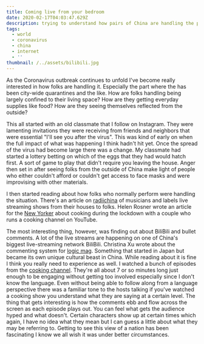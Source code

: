 ```yaml
---
title: Coming live from your bedroom
date: 2020-02-17T04:03:47.629Z
description: trying to understand how pairs of China are handling the pandemic
tags:
  - world
  - coronavirus
  - china
  - internet
  - ''
thumbnail: /../assets/bilibili.jpg
---
```

As the Coronavirus outbreak continues to unfold I've become really interested in how folks are handling it. Especially the part where the has been city-wide quarantines and the like. How are folks handling being largely confined to their living space? How are they getting everyday supplies like food? How are they seeing themselves reflected from the outside?  
  
This all started with an old classmate that I follow on Instagram. They were lamenting invitations they were receiving from friends and neighbors that were essential "I'll see you after the virus". This was kind of early on when the full impact of what was happening I think hadn't hit yet. Once the spread of the virus had become large there was a change. My classmate had started a lottery betting on which of the eggs that they had would hatch first. A sort of game to play that didn't require you leaving the house. Anger then set in after seeing folks from the outside of China make light of people who either couldn't afford or couldn't get access to face masks and were improvising with other materials.  
  
I then started reading about how folks who normally perform were handling the situation. There's an article on [radiichina](https://radiichina.com/amidst-coronavirus-lockdown-musicians-in-china-livestream-the-party/ "radiichina") of musicians and labels live streaming shows from their houses to folks. Helen Rosner wrote an article for the [New Yorker](https://www.newyorker.com/culture/annals-of-gastronomy/a-couple-in-china-on-living-and-cooking-under-coronavirus-lockdown) about cooking during the lockdown with a couple who runs a cooking channel on YouTube.  
  
The most interesting thing, however, was finding out about BiliBili and bullet comments. A lot of the live streams are happening on one of China's biggest live-streaming network BiliBili. Christina Xu wrote about the commenting system for [logic mag](https://logicmag.io/china/bullet-time/). Something that started in Japan but became its own unique cultural beast in China. While reading about it is fine I think you really need to experience as well. I watched a bunch of episodes from the [cooking channel](https://www.bilibili.com/bangumi/play/ep253276?spm_id_from=888.9748.b_4d3950465243517176.1). They're all about 7 or so minutes long just enough to be engaging without getting too involved especially since I don't know the language. Even without being able to follow along from a language perspective there was a familiar tone to the hosts talking if you've watched a cooking show you understand what they are saying at a certain level. The thing that gets interesting is how the comments ebb and flow across the screen as each episode plays out. You can feel what gets the audience hyped and what doesn't. Certain characters show up at certain times which again, I have no idea what they mean but I can guess a little about what they may be referring to. Getting to see this view of a nation has been fascinating I know we all wish it was under better circumstances.
